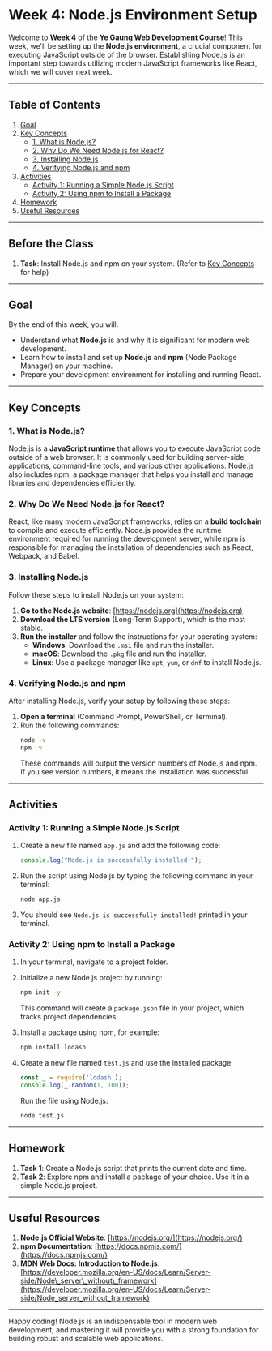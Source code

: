 # Week 4: Node.js Environment Setup

Welcome to **Week 4** of the **Ye Gaung Web Development Course**! This week, we'll be setting up the **Node.js environment**, a crucial component for executing JavaScript outside of the browser. Establishing Node.js is an important step towards utilizing modern JavaScript frameworks like React, which we will cover next week.

---

## Table of Contents

1. [Goal](#goal)
2. [Key Concepts](#key-concepts)
   - [1. What is Node.js?](#1-what-is-nodejs)
   - [2. Why Do We Need Node.js for React?](#2-why-do-we-need-nodejs-for-react)
   - [3. Installing Node.js](#3-installing-nodejs)
   - [4. Verifying Node.js and npm](#4-verifying-nodejs-and-npm)
3. [Activities](#activities)
   - [Activity 1: Running a Simple Node.js Script](#activity-1-running-a-simple-nodejs-script)
   - [Activity 2: Using npm to Install a Package](#activity-2-using-npm-to-install-a-package)
4. [Homework](#homework)
5. [Useful Resources](#useful-resources)

---

## Before the Class

1. **Task**: Install Node.js and npm on your system. (Refer to [Key Concepts](#key-concepts) for help)

---

## Goal

By the end of this week, you will:

- Understand what **Node.js** is and why it is significant for modern web development.
- Learn how to install and set up **Node.js** and **npm** (Node Package Manager) on your machine.
- Prepare your development environment for installing and running React.

---

## Key Concepts

### 1. What is Node.js?

Node.js is a **JavaScript runtime** that allows you to execute JavaScript code outside of a web browser. It is commonly used for building server-side applications, command-line tools, and various other applications. Node.js also includes npm, a package manager that helps you install and manage libraries and dependencies efficiently.

### 2. Why Do We Need Node.js for React?

React, like many modern JavaScript frameworks, relies on a **build toolchain** to compile and execute efficiently. Node.js provides the runtime environment required for running the development server, while npm is responsible for managing the installation of dependencies such as React, Webpack, and Babel.

### 3. Installing Node.js

Follow these steps to install Node.js on your system:

1. **Go to the Node.js website**: [https://nodejs.org](https://nodejs.org)
2. **Download the LTS version** (Long-Term Support), which is the most stable.
3. **Run the installer** and follow the instructions for your operating system:
   - **Windows**: Download the `.msi` file and run the installer.
   - **macOS**: Download the `.pkg` file and run the installer.
   - **Linux**: Use a package manager like `apt`, `yum`, or `dnf` to install Node.js.

### 4. Verifying Node.js and npm

After installing Node.js, verify your setup by following these steps:

1. **Open a terminal** (Command Prompt, PowerShell, or Terminal).
2. Run the following commands:
   ```bash
   node -v
   npm -v
   ```
   These commands will output the version numbers of Node.js and npm. If you see version numbers, it means the installation was successful.

---

## Activities

### Activity 1: Running a Simple Node.js Script

1. Create a new file named `app.js` and add the following code:
   ```javascript
   console.log("Node.js is successfully installed!");
   ```
2. Run the script using Node.js by typing the following command in your terminal:
   ```bash
   node app.js
   ```
3. You should see `Node.js is successfully installed!` printed in your terminal.

### Activity 2: Using npm to Install a Package

1. In your terminal, navigate to a project folder.

2. Initialize a new Node.js project by running:

   ```bash
   npm init -y
   ```

   This command will create a `package.json` file in your project, which tracks project dependencies.

3. Install a package using npm, for example:

   ```bash
   npm install lodash
   ```

4. Create a new file named `test.js` and use the installed package:

   ```javascript
   const _ = require('lodash');
   console.log(_.random(1, 100));
   ```

   Run the file using Node.js:

   ```bash
   node test.js
   ```

---

## Homework

1. **Task 1**: Create a Node.js script that prints the current date and time.
2. **Task 2**: Explore npm and install a package of your choice. Use it in a simple Node.js project.

---

## Useful Resources

1. **Node.js Official Website**: [https://nodejs.org/](https://nodejs.org/)
2. **npm Documentation**: [https://docs.npmjs.com/](https://docs.npmjs.com/)
3. **MDN Web Docs: Introduction to Node.js**: [https://developer.mozilla.org/en-US/docs/Learn/Server-side/Node\_server\_without\_framework](https://developer.mozilla.org/en-US/docs/Learn/Server-side/Node_server_without_framework)

---

Happy coding! Node.js is an indispensable tool in modern web development, and mastering it will provide you with a strong foundation for building robust and scalable web applications.

